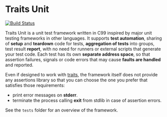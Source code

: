 Traits Unit
===========

[![Build Status](https://travis-ci.org/daddinuz/traits-unit.svg?branch=master)](https://travis-ci.org/daddinuz/traits-unit)

Traits Unit is a unit test framework written in C99 inspired by major unit testing frameworks in other languages.
It supports **test automation**, sharing of **setup** and **teardown** code for tests, **aggregation of tests** into groups,
test result **report**, with no need for runners or external scripts that generate your test code.
Each test has its own **separate address space**, so that assertion failures, signals or code errors that may cause
**faults are handled** and reported.

Even if designed to work with [traits](https://github.com/daddinuz/traits), the framework itself does not
provide any assertions library so that you can choose the one you prefer that satisfies those requirements:
 * print error messages on **stderr**.
 * terminate the process calling **exit** from stdlib in case of assertion errors.

See the `tests` folder for an overview of the framework.
